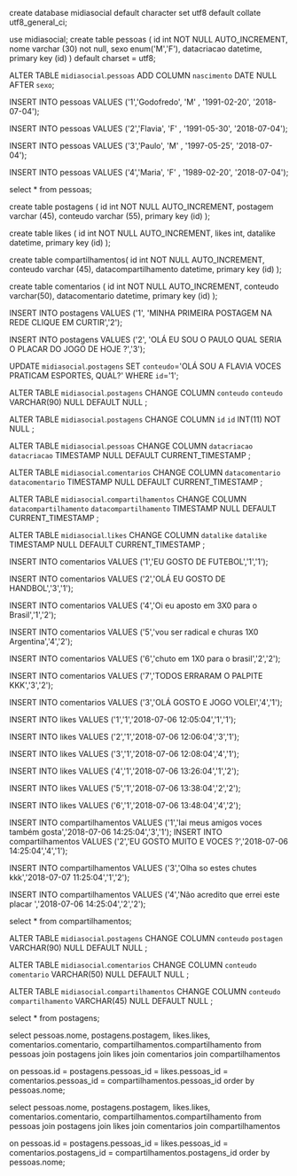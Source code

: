 create database midiasocial
default character set utf8
default collate utf8_general_ci;

use midiasocial;
create table pessoas (
id int NOT NULL AUTO_INCREMENT,
nome varchar (30) not null,
sexo enum('M','F'),
datacriacao datetime,
primary key (id)
) default charset = utf8;

ALTER TABLE `midiasocial`.`pessoas` 
ADD COLUMN `nascimento` DATE NULL AFTER `sexo`;

INSERT INTO pessoas VALUES
('1','Godofredo', 'M' , '1991-02-20', '2018-07-04');

INSERT INTO pessoas VALUES
('2','Flavia', 'F' , '1991-05-30', '2018-07-04');

INSERT INTO pessoas VALUES
('3','Paulo', 'M' , '1997-05-25', '2018-07-04');

INSERT INTO pessoas VALUES
('4','Maria', 'F' , '1989-02-20', '2018-07-04');

select * from pessoas;

create table postagens (
id int NOT NULL AUTO_INCREMENT,
postagem varchar (45),
conteudo varchar (55),
primary key (id)
);

create table likes (
id int NOT NULL AUTO_INCREMENT,
likes int,
datalike datetime,
primary key (id)
);

create table compartilhamentos(
id int NOT NULL AUTO_INCREMENT,
conteudo varchar (45),
datacompartilhamento datetime,
primary key (id)
);

create table comentarios (
id int NOT NULL AUTO_INCREMENT,
conteudo varchar(50),
datacomentario datetime,
primary key (id)
);


INSERT INTO postagens VALUES
('1', 'MINHA PRIMEIRA POSTAGEM NA REDE CLIQUE EM CURTIR','2');

INSERT INTO postagens VALUES
('2', 'OLÁ EU SOU O PAULO QUAL SERIA O PLACAR DO JOGO DE HOJE ?','3');

UPDATE `midiasocial`.`postagens` 
SET `conteudo`='OLÁ SOU A FLAVIA VOCES PRATICAM ESPORTES, QUAL?' WHERE `id`='1';

ALTER TABLE `midiasocial`.`postagens` 
CHANGE COLUMN `conteudo` `conteudo` VARCHAR(90) NULL DEFAULT NULL ;

ALTER TABLE `midiasocial`.`postagens` 
CHANGE COLUMN `id` `id` INT(11) NOT NULL ;

ALTER TABLE `midiasocial`.`pessoas` 
CHANGE COLUMN `datacriacao` `datacriacao` TIMESTAMP NULL DEFAULT CURRENT_TIMESTAMP ;

ALTER TABLE `midiasocial`.`comentarios` 
CHANGE COLUMN `datacomentario` `datacomentario` TIMESTAMP NULL DEFAULT CURRENT_TIMESTAMP ;

ALTER TABLE `midiasocial`.`compartilhamentos` 
CHANGE COLUMN `datacompartilhamento` `datacompartilhamento` TIMESTAMP NULL DEFAULT CURRENT_TIMESTAMP ;

ALTER TABLE `midiasocial`.`likes` 
CHANGE COLUMN `datalike` `datalike` TIMESTAMP NULL DEFAULT CURRENT_TIMESTAMP ;

INSERT INTO comentarios VALUES 
('1','EU GOSTO DE FUTEBOL','1','1');

INSERT INTO comentarios VALUES 
('2','OLÁ EU GOSTO DE HANDBOL','3','1');

INSERT INTO comentarios VALUES 
('4','Oi eu aposto em 3X0 para o Brasil','1','2');

INSERT INTO comentarios VALUES 
('5','vou ser radical e churas 1X0 Argentina','4','2');

INSERT INTO comentarios VALUES 
('6','chuto em 1X0 para o brasil','2','2');

INSERT INTO comentarios VALUES 
('7','TODOS ERRARAM O PALPITE KKK','3','2');

INSERT INTO comentarios VALUES 
('3','OLÁ GOSTO E JOGO VOLEI','4','1');

INSERT INTO likes VALUES
('1','1','2018-07-06 12:05:04','1','1');

INSERT INTO likes VALUES
('2','1','2018-07-06 12:06:04','3','1');

INSERT INTO likes VALUES
('3','1','2018-07-06 12:08:04','4','1');

INSERT INTO likes VALUES
('4','1','2018-07-06 13:26:04','1','2');

INSERT INTO likes VALUES
('5','1','2018-07-06 13:38:04','2','2');

INSERT INTO likes VALUES
('6','1','2018-07-06 13:48:04','4','2');

INSERT INTO compartilhamentos VALUES
('1','Iai meus amigos voces também gosta','2018-07-06 14:25:04','3','1');
INSERT INTO compartilhamentos VALUES
('2','EU GOSTO MUITO E VOCES ?','2018-07-06 14:25:04','4','1');

INSERT INTO compartilhamentos VALUES
('3','Olha so estes chutes kkk','2018-07-07 11:25:04','1','2');

INSERT INTO compartilhamentos VALUES
('4','Não acredito que errei este placar ','2018-07-06 14:25:04','2','2');

select * from compartilhamentos;

ALTER TABLE `midiasocial`.`postagens` 
CHANGE COLUMN `conteudo` `postagen` VARCHAR(90) NULL DEFAULT NULL ;

ALTER TABLE `midiasocial`.`comentarios` 
CHANGE COLUMN `conteudo` `comentario` VARCHAR(50) NULL DEFAULT NULL ;

ALTER TABLE `midiasocial`.`compartilhamentos` 
CHANGE COLUMN `conteudo` `compartilhamento` VARCHAR(45) NULL DEFAULT NULL ;

select * from postagens;

select pessoas.nome, postagens.postagem, likes.likes, comentarios.comentario, compartilhamentos.compartilhamento
from pessoas join postagens join likes join comentarios join compartilhamentos

on pessoas.id = postagens.pessoas_id = likes.pessoas_id = comentarios.pessoas_id = compartilhamentos.pessoas_id
order by pessoas.nome;

select pessoas.nome, postagens.postagem, likes.likes, comentarios.comentario, compartilhamentos.compartilhamento
from pessoas join postagens join likes join comentarios join compartilhamentos

on pessoas.id = postagens.pessoas_id = likes.pessoas_id = comentarios.postagens_id = compartilhamentos.postagens_id
order by pessoas.nome;



